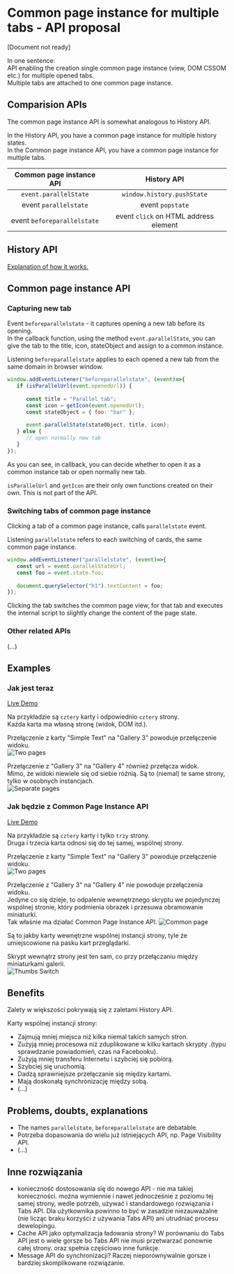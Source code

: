 # **Common page instance for multiple tabs - API proposal**

[Document not ready]

In one sentence:  
API enabling the creation single common page instance (view, DOM CSSOM etc.) for multiple opened tabs.  
Multiple tabs are attached to one common page instance.


## **Comparision APIs**

The common page instance API is somewhat analogous to History API.

In the History API, you have a common page instance for multiple history states.  
In the Common page instance API, you have a common page instance for multiple tabs.

| Common page instance API | History API |
|:------:|:------:|
| `event.parallelState` | `window.history.pushState` |
| event `parallelstate` | event `popstate` |
| event `beforeparallelstate` | event `click` on HTML address element |


## **History API**

[Explanation of how it works.](https://flaviocopes.com/history-api/)


## **Common page instance API**

### **Capturing new tab**

Event `beforeparallelstate` - it captures opening a new tab before its opening.  
In the callback function, using the method `event.parallelState`, you can give the tab to the title, icon, stateObject and assign to a common instance.

Listening `beforeparallelstate` applies to each opened a new tab from the same domain in browser window.

``` javascript
window.addEventListener("beforeparallelstate", (event)=>{
   if (isParallelUrl(event.openedUrl)) {
             
      const title = "Parallel tab";
      const icon = getIcon(event.openedUrl);
      const stateObject = { foo: "bar" };
             
      event.parallelState(stateObject, title, icon);
   } else {
      // open normally new tab
   }
});
```

As you can see, in callback, you can decide whether to open it as a common instance tab or open normally new tab.

`isParallelUrl` and `getIcon` are their only own functions created on their own. This is not part of the API.




### **Switching tabs of common page instance**

Clicking a tab of a common page instance, calls `parallelstate` event.

Listening `parallelstate` refers to each switching of cards, the same common page instance.

``` javascript
window.addEventListener("parallelstate", (event)=>{
   const url = event.parallelStateUrl;
   const foo = event.state.foo;
   
   document.querySelector("h1").textContent = foo;
});
```

Clicking the tab switches the common page view,  for that tab and executes the internal script to slightly change the content of the page state.


### Other related APIs

(...)


## **Examples**

### **Jak jest teraz**

[Live Demo](index2.html)

Na przykładzie są `cztery` karty i odpowiednio `cztery` strony.  
Każda karta ma własną stronę (widok, DOM itd.).  

Przełączenie z karty "Simple Text" na "Gallery 3" powoduje przełączenie widoku.  
![Two pages](two-pages.gif)

Przełączenie z "Gallery 3" na "Gallery 4" również przełącza widok.  
Mimo, że widoki niewiele się od siebie różnią. Są to (niemal) te same strony, tylko w osobnych instancjach.  
![Separate pages](separate-pages.gif)


### **Jak będzie z Common Page Instance API**

[Live Demo](index.html)

Na przykładzie są `cztery` karty i tylko `trzy` strony.  
Druga i trzecia karta odnosi się do tej samej, wspólnej strony.  

Przełączenie z karty "Simple Text" na "Gallery 3" powoduje przełączenie widoku.  
![Two pages](cpi-two-pages.gif)


Przełączenie z "Gallery 3" na "Gallery 4" nie powoduje przełączenia widoku.  
Jedyne co się dzieje, to odpalenie wewnętrznego skryptu we pojedynczej wspólnej stronie, który podmienia obrazek i przesuwa obramowanie miniaturki.  
Tak właśnie ma działać Common Page Instance API.
![Common page](cpi-common-page.gif)

Są to jakby karty wewnętrzne wspólnej instancji strony, tyle że umiejscowione na pasku kart przeglądarki.

Skrypt wewnątrz strony jest ten sam, co przy przełączaniu między miniaturkami galerii.  
![Thumbs Switch](cpi-thumbs-switch.gif)

## **Benefits**

Zalety w większości pokrywają się z zaletami History API.

Karty wspólnej instancji strony:

* Zajmują mniej miejsca niż kilka niemal takich samych stron.
* Zużyją mniej procesowa niż zduplikowane w kilku kartach skrypty .(typu sprawdzanie powiadomień, czas na Facebooku).
* Zużyją mniej transferu Internetu i szybciej się pobiorą.
* Szybciej się uruchomią.
* Dadzą sprawniejsze przełączanie się między kartami.
* Mają doskonałą synchronizację między sobą.
* (...)



## **Problems, doubts, explanations**

* The names `parallelstate`, `beforeparallelstate` are debatable.
* Potrzeba dopasowania do wielu już istniejących API, np. Page Visibility API.
* (...)


## **Inne rozwiązania**

* konieczność dostosowania się do nowego API - nie ma takiej konieczności. można wymiennie i nawet jednocześnie z poziomu tej samej strony, wedle potrzeb, używać i standardowego rozwiązania i Tabs API. Dla użytkownika powinno to być w zasadzie niezauważalne (nie licząc braku korzyści z używania Tabs API) ani utrudniać procesu dewelopingu.
* Cache API jako optymalizacja ładowania strony? W porównaniu do Tabs API jest o wiele gorsze bo Tabs API nie musi przetwarzać ponownie całej strony. oraz spełnia częściowo inne funkcje.
* Message API do synchronizacji? Raczej nieporównywalnie gorsze i bardziej skomplikowane rozwiązanie.